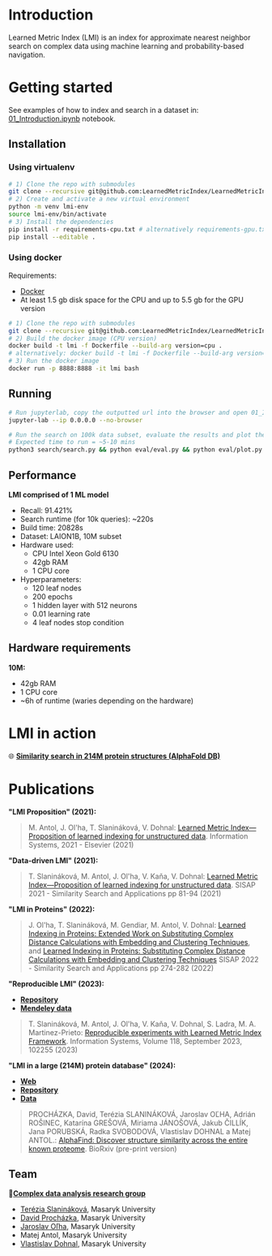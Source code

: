 # Introduction

Learned Metric Index (LMI) is an index for approximate nearest neighbor search on complex data using machine learning and probability-based navigation. 


# Getting started

See examples of how to index and search in a dataset in: [01_Introduction.ipynb](01_Introduction.ipynb) notebook.

## Installation

### Using virtualenv
```bash
# 1) Clone the repo with submodules 
git clone --recursive git@github.com:LearnedMetricIndex/LearnedMetricIndex.git
# 2) Create and activate a new virtual environment
python -m venv lmi-env
source lmi-env/bin/activate
# 3) Install the dependencies
pip install -r requirements-cpu.txt # alternatively requirements-gpu.txt
pip install --editable .
```

### Using docker

Requirements:
- [Docker](https://docs.docker.com/get-docker/)
- At least 1.5 gb disk space for the CPU and up to 5.5 gb for the GPU version

```bash
# 1) Clone the repo with submodules 
git clone --recursive git@github.com:LearnedMetricIndex/LearnedMetricIndex.git
# 2) Build the docker image (CPU version)
docker build -t lmi -f Dockerfile --build-arg version=cpu .
# alternatively: docker build -t lmi -f Dockerfile --build-arg version=gpu .
# 3) Run the docker image
docker run -p 8888:8888 -it lmi bash
```

## Running

```bash
# Run jupyterlab, copy the outputted url into the browser and open 01_Introduction.ipynb
jupyter-lab --ip 0.0.0.0 --no-browser

# Run the search on 100k data subset, evaluate the results and plot them.
# Expected time to run = ~5-10 mins
python3 search/search.py && python eval/eval.py && python eval/plot.py res.csv
```

## Performance

**LMI comprised of 1 ML model**
- Recall: 91.421%
- Search runtime (for 10k queries): ~220s
- Build time: 20828s
- Dataset: LAION1B, 10M subset
- Hardware used:
    - CPU Intel Xeon Gold 6130
    - 42gb RAM
    - 1 CPU core
- Hyperparameters:
    - 120 leaf nodes
    - 200 epochs
    - 1 hidden layer with 512 neurons
    - 0.01 learning rate
    - 4 leaf nodes stop condition

## Hardware requirements

**10M:**
- 42gb RAM
- 1 CPU core
- ~6h of runtime (waries depending on the hardware)

# LMI in action
🌐 [**Similarity search in 214M protein structures (AlphaFold DB)**](https://alphafind.fi.muni.cz/search)

# Publications

**"LMI Proposition" (2021):**
> M. Antol, J. Ol'ha, T. Slanináková, V. Dohnal: [Learned Metric Index—Proposition of learned indexing for unstructured data](https://www.sciencedirect.com/science/article/pii/S0306437921000326?casa_token=EvG8iaWkqQUAAAAA:xgfbutrsNGcBXnTN-U4MQ65hgmPE3fAyzwqtijzGC-JRrkO1IYNmcN3A8yMsSOT3CCoHpqVtMA). Information Systems, 2021 - Elsevier (2021)

**"Data-driven LMI" (2021):**
> T. Slanináková, M. Antol, J. Ol'ha, V. Kaňa, V. Dohnal: [Learned Metric Index—Proposition of learned indexing for unstructured data](https://link.springer.com/chapter/10.1007/978-3-030-89657-7_7). SISAP 2021 - Similarity Search and Applications pp 81-94 (2021)

**"LMI in Proteins" (2022):**
> J. Ol'ha, T. Slanináková, M. Gendiar, M. Antol, V. Dohnal: [Learned Indexing in Proteins: Extended Work on Substituting Complex Distance Calculations with Embedding and Clustering Techniques](https://arxiv.org/abs/2208.08910), and [Learned Indexing in Proteins: Substituting Complex Distance Calculations with Embedding and Clustering Techniques](https://link.springer.com/chapter/10.1007/978-3-031-17849-8_22) SISAP 2022 - Similarity Search and Applications pp 274-282 (2022)

**"Reproducible LMI" (2023):**
- [**Repository**](https://github.com/TerkaSlan/LMIF)
- [**Mendeley data**](https://data.mendeley.com/datasets/8wp73zxr47/12)
> T. Slanináková, M. Antol, J. Ol'ha, V. Kaňa, V. Dohnal, S. Ladra, M. A. Martinez-Prieto: [Reproducible experiments with Learned Metric Index Framework](https://www.sciencedirect.com/science/article/pii/S0306437923000911). Information Systems, Volume 118, September 2023, 102255 (2023)

**"LMI in a large (214M) protein database" (2024):**
- [**Web**](https://alphafind.fi.muni.cz/search)
- [**Repository**](https://github.com/Coda-Research-Group/AlphaFind)
- [**Data**](https://data.narodni-repozitar.cz/general/datasets/d35zf-1ja47)
> PROCHÁZKA, David, Terézia SLANINÁKOVÁ, Jaroslav OĽHA, Adrián ROŠINEC, Katarína GREŠOVÁ, Miriama JÁNOŠOVÁ, Jakub ČILLÍK, Jana PORUBSKÁ, Radka SVOBODOVÁ, Vlastislav DOHNAL a Matej ANTOL.: [AlphaFind: Discover structure similarity across the entire known proteome](https://www.biorxiv.org/content/10.1101/2024.02.15.580465v1). BioRxiv (pre-print version)


## Team
🔎[**Complex data analysis research group**](https://disa.fi.muni.cz/complex-data-analysis)
- [Terézia Slanináková](https://github.com/TerkaSlan), Masaryk University
- [David Procházka](https://github.com/ProchazkaDavid), Masaryk University
- [Jaroslav Oľha](https://github.com/JaroOlha), Masaryk University
- Matej Antol, Masaryk University
- [Vlastislav Dohnal](https://github.com/dohnal), Masaryk University
